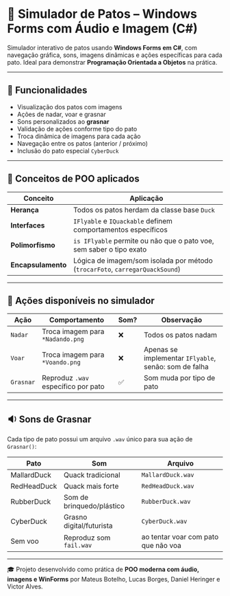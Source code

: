 # 🦆 Simulador de Patos – Windows Forms com Áudio e Imagem (C#)

Simulador interativo de patos usando **Windows Forms em C#**, com navegação gráfica, sons, imagens dinâmicas e ações específicas para cada pato. Ideal para demonstrar **Programação Orientada a Objetos** na prática.

---

## 🎯 Funcionalidades

- Visualização dos patos com imagens
- Ações de nadar, voar e grasnar
- Sons personalizados ao **grasnar**
- Validação de ações conforme tipo do pato
- Troca dinâmica de imagens para cada ação
- Navegação entre os patos (anterior / próximo)
- Inclusão do pato especial `CyberDuck`

---

## 🧠 Conceitos de POO aplicados

| Conceito         | Aplicação                                                              |
|------------------|------------------------------------------------------------------------|
| **Herança**      | Todos os patos herdam da classe base `Duck`                           |
| **Interfaces**   | `IFlyable` e `IQuackable` definem comportamentos específicos           |
| **Polimorfismo** | `is IFlyable` permite ou não que o pato voe, sem saber o tipo exato    |
| **Encapsulamento** | Lógica de imagem/som isolada por método (`trocarFoto`, `carregarQuackSound`) |

---

## 🧩 Ações disponíveis no simulador

| Ação    | Comportamento                                  | Som? | Observação                                     |
|---------|------------------------------------------------|------|------------------------------------------------|
| `Nadar` | Troca imagem para `*Nadando.png`               | ❌   | Todos os patos nadam                          |
| `Voar`  | Troca imagem para `*Voando.png`                | ❌   | Apenas se implementar `IFlyable`, senão: som de falha |
| `Grasnar` | Reproduz `.wav` específico por pato           | ✅   | Som muda por tipo de pato                     |

---

## 🔉 Sons de Grasnar

Cada tipo de pato possui um arquivo `.wav` único para sua ação de `Grasnar()`:

| Pato         | Som                           | Arquivo               |
|--------------|--------------------------------|------------------------|
| MallardDuck  | Quack tradicional              | `MallardDuck.wav`     |
| RedHeadDuck  | Quack mais forte               | `RedHeadDuck.wav`     |
| RubberDuck   | Som de brinquedo/plástico      | `RubberDuck.wav`      |
| CyberDuck    | Grasno digital/futurista       | `CyberDuck.wav`       |
| Sem voo      | Reproduz som `fail.wav`        | ao tentar voar com pato que não voa |

---

🎓 Projeto desenvolvido como prática de **POO moderna com áudio, imagens e WinForms** por Mateus Botelho, Lucas Borges, Daniel Heringer e Victor Alves.

